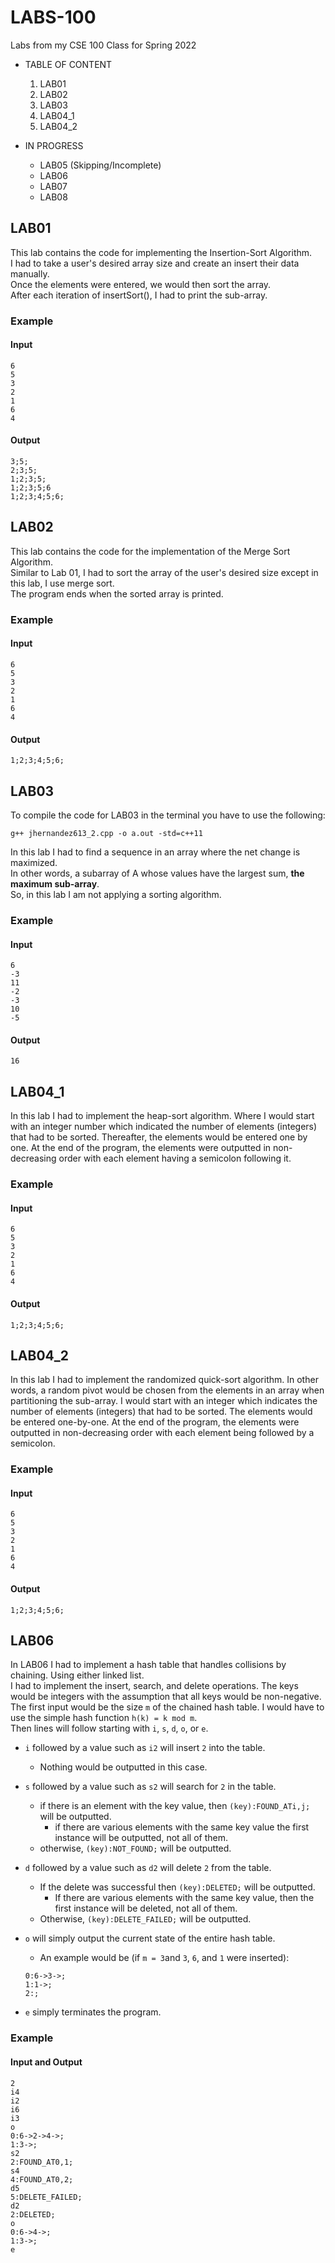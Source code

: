 
# LABS-100
Labs from my CSE 100 Class for Spring 2022

- TABLE OF CONTENT
  1. LAB01
  2. LAB02
  3. LAB03
  4. LAB04_1
  5. LAB04_2


- IN PROGRESS
    - LAB05 (Skipping/Incomplete)
    - LAB06
    - LAB07
    - LAB08

## LAB01

This lab contains the code for implementing the Insertion-Sort Algorithm.  
I had to take a user's desired array size and create an insert their data manually.  
Once the elements were entered, we would then sort the array.  
After each iteration of insertSort(), I had to print the sub-array.  

### Example

#### Input

```
6
5
3
2
1
6
4
``` 
#### Output

```
3;5;
2;3;5;
1;2;3;5;
1;2;3;5;6
1;2;3;4;5;6;
```


## LAB02

This lab contains the code for the implementation of the Merge Sort Algorithm.  
Similar to Lab 01, I had to sort the array of the user's desired size except in this lab, I use merge sort.  
The program ends when the sorted array is printed.  

### Example

#### Input

```
6
5
3
2
1
6
4
``` 

#### Output

```
1;2;3;4;5;6;
```

## LAB03

To compile the code for LAB03 in the terminal you have to use the following:  

```
g++ jhernandez613_2.cpp -o a.out -std=c++11
```

In this lab I had to find a sequence in an array where the net change is maximized.  
In other words, a subarray of A whose values have the largest sum, **the maximum sub-array**.  
So, in this lab I am not applying a sorting algorithm.

### Example

#### Input

```
6
-3
11
-2
-3
10 
-5
```
#### Output

```
16
```

## LAB04_1

In this lab I had to implement the heap-sort algorithm. Where I would start with an integer number which 
indicated the number of elements (integers) that had to be sorted. Thereafter, the elements would be
entered one by one. At the end of the program, the elements were outputted in non-decreasing order with
each element having a semicolon following it.

### Example

#### Input

```
6
5
3
2
1
6
4
```

#### Output

```
1;2;3;4;5;6;
```

## LAB04_2

In this lab I had to implement the randomized quick-sort algorithm. In other words, a random pivot would be
chosen from the elements in an array when partitioning the sub-array. I would start with an integer which
indicates the number of elements (integers) that had to be sorted. The elements would be entered one-by-one.
At the end of the program, the elements were outputted in non-decreasing order with each element being
followed by a semicolon.

### Example

#### Input

```
6
5
3
2
1
6
4
```

#### Output

```
1;2;3;4;5;6;
```

## LAB06

In LAB06 I had to implement a hash table that handles collisions by chaining. Using either linked list.  
I had to implement the insert, search, and delete operations. The keys would be integers with the assumption
that all keys would be non-negative. The first input would be the size `m` of the chained hash table.
I would have to use the simple hash function `h(k) = k mod m`.  
Then lines will follow starting with `i`, `s`, `d`, `o`, or `e`.

- `i` followed by a value such as `i2` will insert `2` into the table.
  - Nothing would be outputted in this case.

- `s` followed by a value such as `s2` will search for `2` in the table.
  - if there is an element with the key value, then `(key):FOUND_ATi,j;` will be outputted.
    - if there are various elements with the same key value the first instance will be outputted, not all of them.
  - otherwise, `(key):NOT_FOUND;` will be outputted.

- `d` followed by a value such as `d2` will delete `2` from the table.
  - If the delete was successful then `(key):DELETED;` will be outputted.
    - If there are various elements with the same key value, then the first instance will be deleted, not all of them.
  - Otherwise, `(key):DELETE_FAILED;` will be outputted.

- `o` will simply output the current state of the entire hash table.
  - An example would be (if `m = 3`and `3`, `6`, and `1` were inserted):
  ```
  0:6->3->;
  1:1->;
  2:;
  ```
  
- `e` simply terminates the program.

### Example

#### Input and Output

```
2
i4
i2
i6
i3
o
0:6->2->4->;
1:3->;
s2
2:FOUND_AT0,1;
s4
4:FOUND_AT0,2;
d5
5:DELETE_FAILED;
d2
2:DELETED;
o
0:6->4->;
1:3->;
e
```